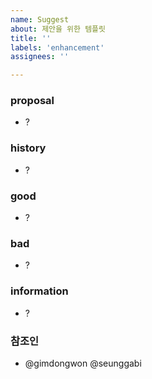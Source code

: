 ```yaml
---
name: Suggest
about: 제안을 위한 템플릿
title: ''
labels: 'enhancement'
assignees: ''

---
```


### proposal

- ?

### history

- ?

### good

- ?

### bad

- ?

### information

- ?

### 참조인

- @gimdongwon @seunggabi
